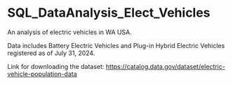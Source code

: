 # SQL_DataAnalysis_Elect_Vehicles
An analysis of electric vehicles in WA USA.

Data includes Battery Electric Vehicles and Plug-in Hybrid Electric Vehicles registered as of July 31, 2024.
 
Link for downloading the dataset:
https://catalog.data.gov/dataset/electric-vehicle-population-data
